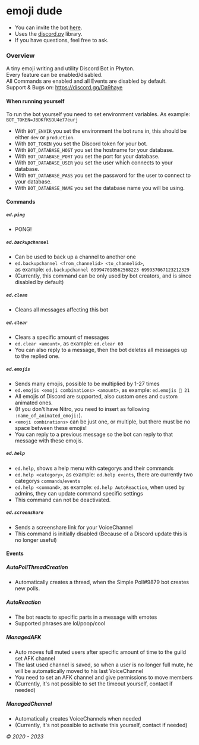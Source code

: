 # emoji dude

- You can invite the bot [here](https://discord.com/api/oauth2/authorize?client_id=580065523098976256&permissions=2112&scope=bot).
- Uses the [discord.py](https://github.com/Rapptz/discord.py) library.
- If you have questions, feel free to ask.

### Overview

A tiny emoji writing and utility Discord Bot in Phyton. \
Every feature can be enabled/disabled. \
All Commands are enabled and all Events are disabled by default. \
Support & Bugs on: <https://discord.gg/Da9haye>

#### When running yourself

To run the bot yourself you need to set environment variables. As example: `BOT_TOKEN=JBDKfKSDU4e77eurj`
- With `BOT_ENVIR` you set the environment the bot runs in, this should be either `dev` or `production`.
- With `BOT_TOKEN` you set the Discord token for your bot.
- With `BOT_DATABASE_HOST` you set the hostname for your database.
- With `BOT_DATABASE_PORT` you set the port for your database.
- With `BOT_DATABASE_USER` you set the user which connects to your database.
- With `BOT_DATABASE_PASS` you set the password for the user to connect to your database.
- With `BOT_DATABASE_NAME` you set the database name you will be using.

#### Commands

##### `ed.ping`
* PONG!

##### `ed.backupchannel`
* Can be used to back up a channel to another one
* `ed.backupchannel <from_channelid> <to_channelid>`, <br> as example: `ed.backupchannel 699947018562568223 699937067123212329`
* (Currently, this command can be only used by bot creators, and is since disabled by default)

##### `ed.clean`
* Cleans all messages affecting this bot

##### `ed.clear`
* Clears a specific amount of messages
* `ed.clear <amount>`, as example: `ed.clear 69`
* You can also reply to a message, then the bot deletes all messages up to the replied one.

##### `ed.emojis`
* Sends many emojis, possible to be multiplied by 1-27 times
* `ed.emojis <emoji combinations> <amount>`, as example: `ed.emojis 👾 21`
* All emojis of Discord are supported, also custom ones and custom animated ones.
* (If you don't have Nitro, you need to insert as following `:name_of_animated_emoji:`).
* `<emoji combinations>` can be just one, or multiple, but there must be no space between these emojis!
* You can reply to a previous message so the bot can reply to that message with these emojis.

##### `ed.help`
* `ed.help`, shows a help menu with categorys and their commands
* `ed.help <category>`, as example: `ed.help events`, there are currently two categorys `commands`/`events`
* `ed.help <command>`, as example: `ed.help AutoReaction`, when used by admins, they can update command specific settings
* This command can not be deactivated.

##### `ed.screenshare`
* Sends a screenshare link for your VoiceChannel
* This command is initially disabled (Because of a Discord update this is no longer useful)

#### Events

##### AutoPollThreadCreation
* Automatically creates a thread, when the Simple Poll#9879 bot creates new polls.

##### AutoReaction
* The bot reacts to specific parts in a message with emotes
* Supported phrases are lol/poop/cool

##### ManagedAFK
* Auto moves full muted users after specific amount of time to the guild set AFK channel
* The last used channel is saved, so when a user is no longer full mute, he will be automatically moved to his last VoiceChannel
* You need to set an AFK channel and give permissions to move members
* (Currently, it's not possible to set the timeout yourself, contact if needed)

##### ManagedChannel
* Automatically creates VoiceChannels when needed
* (Currently, it's not possible to activate this yourself, contact if needed)

*© 2020 - 2023*